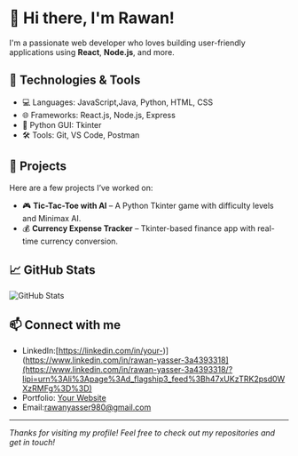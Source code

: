 # 👋 Hi there, I'm Rawan!

I'm a passionate web developer who loves building user-friendly applications using **React**, **Node.js**, and more.

## 🔧 Technologies & Tools
- 💻 Languages: JavaScript,Java, Python, HTML, CSS
- 🌐 Frameworks: React.js, Node.js, Express
- 🐍 Python GUI: Tkinter
- 🛠️ Tools: Git, VS Code, Postman

## 🚀 Projects
Here are a few projects I’ve worked on:
- 🎮 **Tic-Tac-Toe with AI** – A Python Tkinter game with difficulty levels and Minimax AI.
- 💰 **Currency Expense Tracker** – Tkinter-based finance app with real-time currency conversion.

## 📈 GitHub Stats
![GitHub Stats](https://github-readme-stats.vercel.app/api?username=RawanYasser297&show_icons=true&theme=radical)

## 📫 Connect with me
- LinkedIn:[https://linkedin.com/in/your-)](https://www.linkedin.com/in/rawan-yasser-3a4393318](https://www.linkedin.com/in/rawan-yasser-3a4393318/?lipi=urn%3Ali%3Apage%3Ad_flagship3_feed%3Bh47xUKzTRK2psd0WXzRMFg%3D%3D)
- Portfolio: [Your Website](https://your-portfolio.com)
- Email:rawanyasser980@gmail.com

---

_Thanks for visiting my profile! Feel free to check out my repositories and get in touch!_
